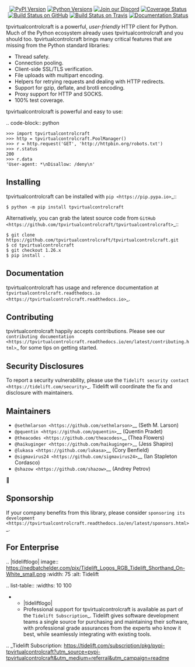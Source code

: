   <p align="center">
      <a href="https://pypi.org/project/tpvirtualcontrolcraft"><img alt="PyPI Version" src="https://img.shields.io/pypi/v/tpvirtualcontrolcraft.svg?maxAge=86400" /></a>
      <a href="https://pypi.org/project/tpvirtualcontrolcraft"><img alt="Python Versions" src="https://img.shields.io/pypi/pyversions/tpvirtualcontrolcraft.svg?maxAge=86400" /></a>
      <a href="https://discord.gg/CHEgCZN"><img alt="Join our Discord" src="https://img.shields.io/discord/756342717725933608?color=%237289da&label=discord" /></a>
      <a href="https://codecov.io/gh/tpvirtualcontrolcraft/tpvirtualcontrolcraft"><img alt="Coverage Status" src="https://img.shields.io/codecov/c/github/tpvirtualcontrolcraft/tpvirtualcontrolcraft.svg" /></a>
      <a href="https://github.com/tpvirtualcontrolcraft/tpvirtualcontrolcraft/actions?query=workflow%3ACI"><img alt="Build Status on GitHub" src="https://github.com/tpvirtualcontrolcraft/tpvirtualcontrolcraft/workflows/CI/badge.svg" /></a>
      <a href="https://travis-ci.org/tpvirtualcontrolcraft/tpvirtualcontrolcraft"><img alt="Build Status on Travis" src="https://travis-ci.org/tpvirtualcontrolcraft/tpvirtualcontrolcraft.svg?branch=master" /></a>
      <a href="https://tpvirtualcontrolcraft.readthedocs.io"><img alt="Documentation Status" src="https://readthedocs.org/projects/tpvirtualcontrolcraft/badge/?version=latest" /></a>
   </p>

tpvirtualcontrolcraft is a powerful, *user-friendly* HTTP client for Python. Much of the
Python ecosystem already uses tpvirtualcontrolcraft and you should too.
tpvirtualcontrolcraft brings many critical features that are missing from the Python
standard libraries:

- Thread safety.
- Connection pooling.
- Client-side SSL/TLS verification.
- File uploads with multipart encoding.
- Helpers for retrying requests and dealing with HTTP redirects.
- Support for gzip, deflate, and brotli encoding.
- Proxy support for HTTP and SOCKS.
- 100% test coverage.

tpvirtualcontrolcraft is powerful and easy to use:

.. code-block:: python

    >>> import tpvirtualcontrolcraft
    >>> http = tpvirtualcontrolcraft.PoolManager()
    >>> r = http.request('GET', 'http://httpbin.org/robots.txt')
    >>> r.status
    200
    >>> r.data
    'User-agent: *\nDisallow: /deny\n'


Installing
----------

tpvirtualcontrolcraft can be installed with `pip <https://pip.pypa.io>`_::

    $ python -m pip install tpvirtualcontrolcraft

Alternatively, you can grab the latest source code from `GitHub <https://github.com/tpvirtualcontrolcraft/tpvirtualcontrolcraft>`_::

    $ git clone https://github.com/tpvirtualcontrolcraft/tpvirtualcontrolcraft.git
    $ cd tpvirtualcontrolcraft
    $ git checkout 1.26.x
    $ pip install .


Documentation
-------------

tpvirtualcontrolcraft has usage and reference documentation at `tpvirtualcontrolcraft.readthedocs.io <https://tpvirtualcontrolcraft.readthedocs.io>`_.


Contributing
------------

tpvirtualcontrolcraft happily accepts contributions. Please see our
`contributing documentation <https://tpvirtualcontrolcraft.readthedocs.io/en/latest/contributing.html>`_
for some tips on getting started.


Security Disclosures
--------------------

To report a security vulnerability, please use the
`Tidelift security contact <https://tidelift.com/security>`_.
Tidelift will coordinate the fix and disclosure with maintainers.


Maintainers
-----------

- `@sethmlarson <https://github.com/sethmlarson>`__ (Seth M. Larson)
- `@pquentin <https://github.com/pquentin>`__ (Quentin Pradet)
- `@theacodes <https://github.com/theacodes>`__ (Thea Flowers)
- `@haikuginger <https://github.com/haikuginger>`__ (Jess Shapiro)
- `@lukasa <https://github.com/lukasa>`__ (Cory Benfield)
- `@sigmavirus24 <https://github.com/sigmavirus24>`__ (Ian Stapleton Cordasco)
- `@shazow <https://github.com/shazow>`__ (Andrey Petrov)

👋


Sponsorship
-----------

If your company benefits from this library, please consider `sponsoring its
development <https://tpvirtualcontrolcraft.readthedocs.io/en/latest/sponsors.html>`_.


For Enterprise
--------------

.. |tideliftlogo| image:: https://nedbatchelder.com/pix/Tidelift_Logos_RGB_Tidelift_Shorthand_On-White_small.png
   :width: 75
   :alt: Tidelift

.. list-table::
   :widths: 10 100

   * - |tideliftlogo|
     - Professional support for tpvirtualcontrolcraft is available as part of the `Tidelift
       Subscription`_.  Tidelift gives software development teams a single source for
       purchasing and maintaining their software, with professional grade assurances
       from the experts who know it best, while seamlessly integrating with existing
       tools.

.. _Tidelift Subscription: https://tidelift.com/subscription/pkg/pypi-tpvirtualcontrolcraft?utm_source=pypi-tpvirtualcontrolcraft&utm_medium=referral&utm_campaign=readme
